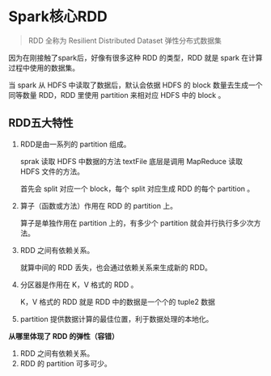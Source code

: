 # Spark核心RDD

> RDD 全称为 Resilient Distributed Dataset 弹性分布式数据集

因为在刚接触了spark后，好像有很多这种 RDD 的类型，RDD 就是 spark 在计算过程中使用的数据集。

当 spark 从 HDFS 中读取了数据后，默认会依据 HDFS 的 block 数量去生成一个同等数量 RDD，RDD 里使用 partition 来相对应 HDFS 中的 block 。

## RDD五大特性

1. RDD是由一系列的 partition 组成。

   sprak 读取 HDFS 中数据的方法 textFile 底层是调用 MapReduce 读取 HDFS 文件的方法。

   首先会 split 对应一个 block，每个 split 对应生成 RDD 的每个 partition 。

2. 算子（函数或方法）作用在 RDD 的 partition 上。

   算子是单独作用在 partition 上的，有多少个 partition 就会并行执行多少次方法。

3. RDD 之间有依赖关系。

   就算中间的 RDD 丢失，也会通过依赖关系来生成新的 RDD。

4. 分区器是作用在 K，V 格式的 RDD 。

   K，V 格式的 RDD 就是 RDD 中的数据是一个个的 tuple2 数据

5. partition 提供数据计算的最佳位置，利于数据处理的本地化。



**从哪里体现了 RDD 的弹性（容错）**

1. RDD 之间有依赖关系。
2. RDD 的 partition 可多可少。
